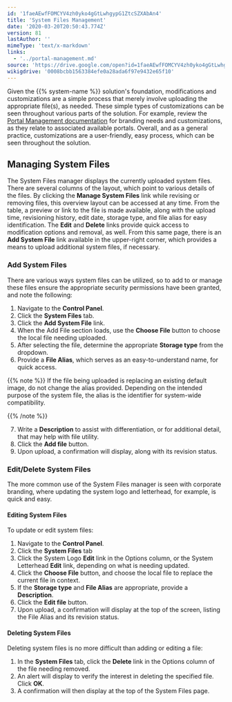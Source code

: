 ```yaml
---
id: '1faeAEwfFOMCYV4zh0yko4gGtLwhgypG1ZtcSZXAbAn4'
title: 'System Files Management'
date: '2020-03-20T20:50:43.774Z'
version: 81
lastAuthor: ''
mimeType: 'text/x-markdown'
links:
  - '../portal-management.md'
source: 'https://drive.google.com/open?id=1faeAEwfFOMCYV4zh0yko4gGtLwhgypG1ZtcSZXAbAn4'
wikigdrive: '0008bcbb1563384efe0a28ada6f97e9432e65f10'
---
```

Given the {{% system-name %}} solution's foundation, modifications and customizations are a simple process that merely involve uploading the appropriate file(s), as needed. These simple types of customizations can be seen throughout various parts of the solution. For example, review the [Portal Management documentation](../portal-management.md) for branding needs and customizations, as they relate to associated available portals. Overall, and as a general practice, customizations are a user-friendly, easy process, which can be seen throughout the solution.

## Managing System Files

The System Files manager displays the currently uploaded system files. There are several columns of the layout, which point to various details of the files. By clicking the **Manage System Files** link while revising or removing files, this overview layout can be accessed at any time. From the table, a preview or link to the file is made available, along with the upload time, revisioning history, edit date, storage type, and file alias for easy identification. The **Edit** and **Delete** links provide quick access to modification options and removal, as well. From this same page, there is an **Add System File** link available in the upper-right corner, which provides a means to upload additional system files, if necessary.

### Add System Files

There are various ways system files can be utilized, so to add to or manage these files ensure the appropriate security permissions have been granted, and note the following:

1. Navigate to the <strong>Control Panel</strong>.
2. Click the <strong>System Files</strong> tab.
3. Click the <strong>Add System File</strong> link.
4. When the Add File section loads, use the <strong>Choose File</strong> button to choose the local file needing uploaded.
5. After selecting the file, determine the appropriate <strong>Storage type</strong> from the dropdown.
6. Provide a <strong>File Alias</strong>, which serves as an easy-to-understand name, for quick access.

{{% note %}}
If the file being uploaded is replacing an existing default image, do not change the alias provided. Depending on the intended purpose of the system file, the alias is the identifier for system-wide compatibility.


{{% /note %}}

7. Write a <strong>Description</strong> to assist with differentiation, or for additional detail, that may help with file utility.
8. Click the <strong>Add file</strong> button.
9. Upon upload, a confirmation will display, along with its revision status.

### Edit/Delete System Files

The more common use of the System Files manager is seen with corporate branding, where updating the system logo and letterhead, for example, is quick and easy.

#### Editing System Files

To update or edit system files:

1. Navigate to the <strong>Control Panel</strong>.
2. Click the <strong>System Files</strong> tab
3. Click the System Logo <strong>Edit</strong> link in the Options column, or the System Letterhead <strong>Edit</strong> link, depending on what is needing updated.
4. Click the <strong>Choose File</strong> button, and choose the local file to replace the current file in context.
5. If the <strong>Storage type</strong> and <strong>File Alias</strong> are appropriate, provide a <strong>Description</strong>.
6. Click the <strong>Edit file</strong> button.
7. Upon upload, a confirmation will display at the top of the screen, listing the File Alias and its revision status.

#### Deleting System Files

Deleting system files is no more difficult than adding or editing a file:

1. In the <strong>System Files</strong> tab, click the <strong>Delete</strong> link in the Options column of the file needing removed.
2. An alert will display to verify the interest in deleting the specified file. Click <strong>OK</strong>.
3. A confirmation will then display at the top of the System Files page.
